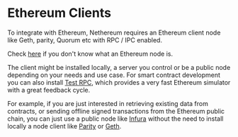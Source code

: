 Ethereum Clients
================

To integrate with Ethereum, Nethereum requires an Ethereum client node
like Geth, parity, Quorum etc with RPC / IPC enabled.

Check [here](../Ethereum-glossary-for-newbies/node.md) if you don't
know what an Ethereum node is.

The client might be installed locally, a server you control or be a
public node depending on your needs and use case. For smart contract
development you can also install [Test
RPC](../ethereum-and-clients/test-rpc.md), which provides a very fast
Ethereum simulator with a great feedback cycle.

For example, if you are just interested in retrieving existing data from
contracts, or sending offline signed transactions from the Ethereum
public chain, you can just use a public node like
[Infura](https://infura.io/) without the need to install locally a node
client like [Parity](../ethereum-and-clients/parity.md) or
[Geth](../ethereum-and-clients/geth.md).
